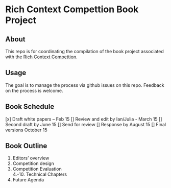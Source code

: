 # Rich Context Compettion Book Project

## About 

This repo is for coordinating the compilation of the book project associated with the [Rich Context Compettion](http://coleridgeinitiative.org/richcontextcompetition).

## Usage

The goal is to manage the process via github issues on this repo. Feedback on the process is welcome. 


## Book Schedule

[x] Draft white papers – Feb 15 
[] Review and edit by Ian/Julia - March 15
[] Second draft by June 15 
[] Send for review
[] Response by August 15 
[] Final versions October 15


## Book Outline

1. Editors’ overview   
2. Competition design   
3. Competition Evaluation  
4.-10. Technical Chapters  
11.  Future Agenda
